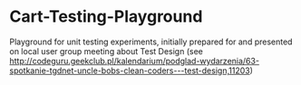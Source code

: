 # Cart-Testing-Playground
Playground for unit testing experiments, initially prepared for and presented on local user group meeting about Test Design
(see http://codeguru.geekclub.pl/kalendarium/podglad-wydarzenia/63-spotkanie-tgdnet-uncle-bobs-clean-coders---test-design,11203)

